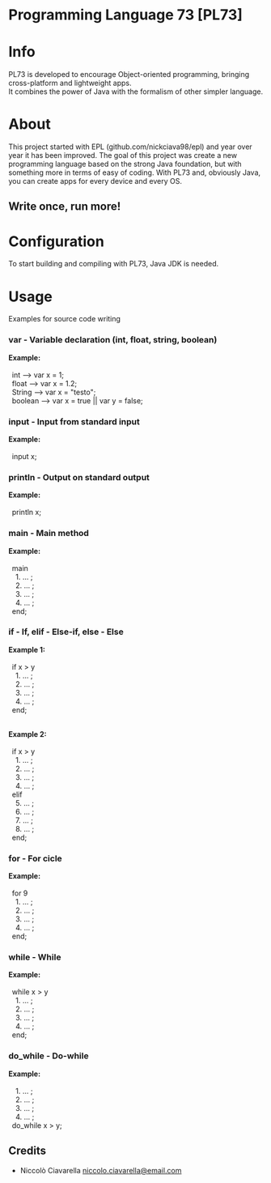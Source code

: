 Programming Language 73 [PL73]
==============================

Info
====
PL73 is developed to encourage Object-oriented programming, bringing cross-platform and lightweight apps. <br />
It combines the power of Java with the formalism of other simpler language. <br />

About
=====
This project started with EPL (github.com/nickciava98/epl) and year over year it has been improved.
The goal of this project was create a new programming language based on the strong Java foundation, but with something more in terms of easy of coding.
With PL73 and, obviously Java, you can create apps for every device and every OS.

Write once, run more!
---------------------

Configuration
=============
To start building and compiling with PL73, Java JDK is needed.

Usage
=====
Examples for source code writing

### var - Variable declaration (int, float, string, boolean)
  
<b> Example: </b> <br /> <br />
	&ensp;int     --> var x = 1; <br />
	&ensp;float   --> var x = 1.2; <br />
	&ensp;String  --> var x = "testo"; <br />
	&ensp;boolean --> var x = true || var y = false; 
   
### input - Input from standard input
  
<b> Example: </b> <br /> <br />
	&ensp;input x; 
  
### println - Output on standard output
  
<b> Example: </b> <br /> <br />
	&ensp;println x; 
  
### main - Main method
  
<b> Example: </b> <br /> <br />
	&ensp;main <br />
    	&ensp;&ensp;1. ... ; <br />
    	&ensp;&ensp;2. ... ; <br />
    	&ensp;&ensp;3. ... ;             
    	&ensp;&ensp;4. ... ; <br />
	&ensp;end; 
  
### if - If, elif - Else-if, else - Else
 
<b> Example 1: </b> <br /> <br />
	&ensp;if x > y <br />
    	&ensp;&ensp;1. ... ; <br />
       	&ensp;&ensp;2. ... ; <br />
       	&ensp;&ensp;3. ... ;            
       	&ensp;&ensp;4. ... ; <br />
   	&ensp;end; <br /> <br />
 
<b> Example 2: </b> <br /> <br />
   	&ensp;if x > y <br />
   		&ensp;&ensp;1. ... ; <br />
       	&ensp;&ensp;2. ... ; <br />
       	&ensp;&ensp;3. ... ;            
       	&ensp;&ensp;4. ... ; <br />
   	&ensp;elif <br />
       	&ensp;&ensp;5. ... ; <br />
       	&ensp;&ensp;6. ... ; <br />
       	&ensp;&ensp;7. ... ;            
       	&ensp;&ensp;8. ... ; <br />
   	&ensp;end;
 
### for - For cicle
  
<b> Example: </b> <br /> <br />
   	&ensp;for 9 <br />
       	&ensp;&ensp;1. ... ; <br />
       	&ensp;&ensp;2. ... ; <br />
       	&ensp;&ensp;3. ... ;           
       	&ensp;&ensp;4. ... ; <br />
   	&ensp;end; 
  
### while - While   
  
<b> Example: </b> <br /> <br />
	&ensp;while x > y <br />
    	&ensp;&ensp;1. ... ; <br />
       	&ensp;&ensp;2. ... ; <br />
       	&ensp;&ensp;3. ... ;            
       	&ensp;&ensp;4. ... ; <br />
   	&ensp;end; 
  
### do_while - Do-while
  
<b> Example: </b> <br /> <br />
		&ensp;&ensp;1. ... ; <br />
    	&ensp;&ensp;2. ... ; <br />
       	&ensp;&ensp;3. ... ;            
       	&ensp;&ensp;4. ... ; <br />
   	&ensp;do_while x > y; 

Credits
-------
* Niccolò Ciavarella <niccolo.ciavarella@email.com>

       	